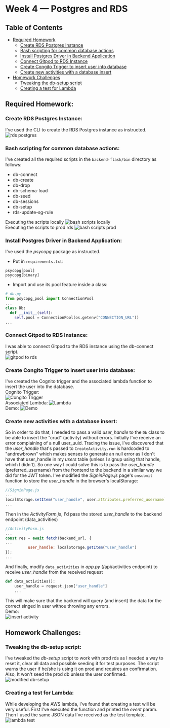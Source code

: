 # Week 4 — Postgres and RDS

## Table of Contents

- [Required Homework](#required-homework)
  - [Create RDS Postgres Instance](#create-rds-postgres-instance)
  - [Bash scripting for common database actions](#bash-scripting-for-common-database-actions)
  - [Install Postgres Driver in Backend Application](#install-postgres-driver-in-backend-application)
  - [Connect Gitpod to RDS Instance](#connect-gitpod-to-rds-instance)
  - [Create Congito Trigger to insert user into database](#create-congito-trigger-to-insert-user-into-database)
  - [Create new activities with a database insert](#create-new-activities-with-a-database-insert)
- [Homework Challenges](#homework-challenges)
  - [Tweaking the db-setup script](#tweaking-the-db-setup-script)
  - [Creating a test for Lambda](#creating-a-test-for-lambda)

## Required Homework:

### Create RDS Postgres Instance:

I've used the CLI to create the RDS Postgres instance as instructed.  
![rds postgres](assests/week04/hwrq-0101-rds.png)

### Bash scripting for common database actions:

I've created all the required scripts in the `backend-flask/bin` directory as follows:

- db-connect
- db-create
- db-drop
- db-schema-load
- db-seed
- db-sessions
- db-setup
- rds-update-sg-rule

Executing the scripts locally
![bash scripts locally](assests/week04/hwrq-0201-scripts.gif)  
Executing the scripts to prod rds
![bash scripts prod](assests/week04/hwrq-0202-scripts-prod.gif)

### Install Postgres Driver in Backend Application:

I've used the _psycopg_ package as instructed.

- Put in `requirements.txt`:

```
psycopg[pool]
psycopg[binary]
```

- Import and use its pool feature inside a class:

```python
# db.py
from psycopg_pool import ConnectionPool
...
class Db:
  def __init__(self):
    self.pool = ConnectionPool(os.getenv("CONNECTION_URL"))
...
```

### Connect Gitpod to RDS Instance:

I was able to connect Gitpod to the RDS instance using the db-connect script.  
![gitpod to rds](assests/week04/hwrq-0401-connect-rds.png)

### Create Congito Trigger to insert user into database:

I've created the Cognito trigger and the associated lambda function to insert the user into the database.  
Cognito Trigger:  
![Congito Trigger](assests/week04/hwrq-0501-cognito-trigger.png)  
Associated Lambda:
![Lambda](assests/week04/hwrq-0502-cognito-trigger-lambda.png)  
Demo:
![Demo](assests/week04/hwrq-0503-demo.gif)

### Create new activities with a database insert:

So in order to do that, I needed to pass a valid _user_handle_ to the `Db` class to be able to insert the "crud" (activity) without errors. Initially I've receive an error complaining of a null user_uuid. Tracing the issue, I've discovered that the _user_handle_ that's passed to `CreateActivity.run` is hardcoded to "andrewbrown" which makes senses to generate an null error as I don't have that user_handle in my _users_ table (unless I signup using that handle, which I didn't). So one way I could solve this is to pass the _user_handle_ (preferred_username) from the frontend to the backend in a similar way we did for the JWT token. I've modified the _SigninPage.js_ page's `onsubmit` function to store the _user_handle_ in the browser's localStorage:

```javascript
//SigninPage.js
...
localStorage.setItem("user_handle", user.attributes.preferred_username);
...
```

Then in the _ActivityForm.js_, I'd pass the stored _user_handle_ to the backend endpoint (data_activities)

```javascript
//ActivityForm.js
...
const res = await fetch(backend_url, {
...
          user_handle: localStorage.getItem("user_handle")
});
...
```

And finally, modify `data_activities` in _app.py_ (/api/activities endpoint) to receive _user_handle_ from the received request

```python
def data_activities():
    user_handle = request.json["user_handle"]
    ...
```

This will make sure that the backend will query (and insert) the data for the correct singed in user withou throwing any errors.  
Demo:  
![insert activity](assests/week04/hwrq-0601-insert-activity.gif)

## Homework Challenges:

### Tweaking the db-setup script:

I've tweaked the _db-setup_ script to work with prod rds as I needed a way to reset it, clear all data and possible seeding it for test purposes. The script warns the user if he/she is using it on prod and requires an confirmation. Also, It won't seed the prod db unless the user confirmed.  
![modified db-setup](assests/week04/hwch-0101-db-setup.gif)

### Creating a test for Lambda:

While developing the AWS lambda, I've found that creating a test will be very useful. First I've executed the function and printed the _event_ param. Then I used the same JSON data I've received as the test template.  
![lambda test](assests/week04/hwch-0201-lambda-test.gif)
